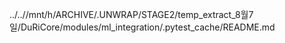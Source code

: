 ../..//mnt/h/ARCHIVE/.UNWRAP/STAGE2/temp_extract_8월7일/DuRiCore/modules/ml_integration/.pytest_cache/README.md